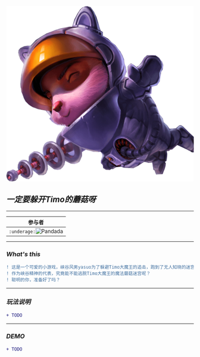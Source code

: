 ![Timo大魔王](https://github.com/mythg/fightToTimo/blob/master/designAssets/timo-618x576.png )

## _一定要躲开Timo的蘑菇呀_
***

|参与者|
|---
|`:underage:`![Pandada](https://img.shields.io/badge/Pandada-%E9%83%AD%E4%BA%86%E4%B8%AA%E6%B2%BB%E6%B5%A9-brightgreen)

***
### _What's this_

```diff
! 这是一个可爱的小游戏，峡谷风男yasuo为了躲避Timo大魔王的追击，跑到了无人知晓的迷宫。
! 作为峡谷精神的代表，究竟能不能逃脱Timo大魔王的魔法蘑菇迷宫呢？
! 聪明的你，准备好了吗？
```

***
### _玩法说明_

```diff
+ TODO
```    
    
***
### _DEMO_

```diff
+ TODO
```  

